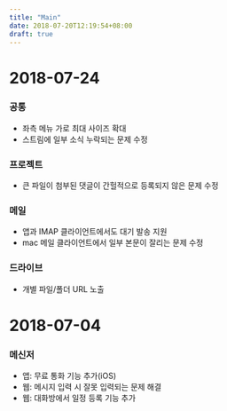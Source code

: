 ```yaml
---
title: "Main"
date: 2018-07-20T12:19:54+08:00
draft: true
---
```


# 2018-07-24

### 공통
- 좌측 메뉴 가로 최대 사이즈 확대
- 스트림에 일부 소식 누락되는 문제 수정

### 프로젝트
- 큰 파일이 첨부된 댓글이 간헐적으로 등록되지 않은 문제 수정

### 메일
- 앱과 IMAP 클라이언트에서도 대기 발송 지원
- mac 메일 클라이언트에서 일부 본문이 잘리는 문제 수정

### 드라이브
- 개별 파일/폴더 URL 노출


# 2018-07-04

### 메신저
- 앱: 무료 통화 기능 추가(iOS)
- 웹: 메시지 입력 시 잘못 입력되는 문제 해결
- 웹: 대화방에서 일정 등록 기능 추가

